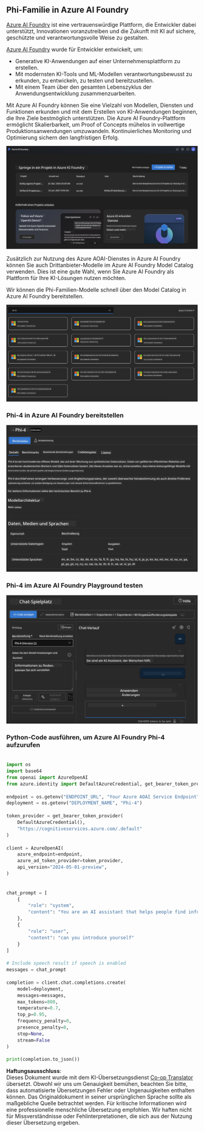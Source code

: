 <!--
CO_OP_TRANSLATOR_METADATA:
{
  "original_hash": "e0855ebac4b4d8a402c75ddc0c7588c5",
  "translation_date": "2025-03-27T06:23:11+00:00",
  "source_file": "md\\01.Introduction\\02\\03.AzureAIFoundry.md",
  "language_code": "de"
}
-->
## Phi-Familie in Azure AI Foundry

[Azure AI Foundry](https://ai.azure.com) ist eine vertrauenswürdige Plattform, die Entwickler dabei unterstützt, Innovationen voranzutreiben und die Zukunft mit KI auf sichere, geschützte und verantwortungsvolle Weise zu gestalten.

[Azure AI Foundry](https://ai.azure.com) wurde für Entwickler entwickelt, um:

- Generative KI-Anwendungen auf einer Unternehmensplattform zu erstellen.  
- Mit modernsten KI-Tools und ML-Modellen verantwortungsbewusst zu erkunden, zu entwickeln, zu testen und bereitzustellen.  
- Mit einem Team über den gesamten Lebenszyklus der Anwendungsentwicklung zusammenzuarbeiten.  

Mit Azure AI Foundry können Sie eine Vielzahl von Modellen, Diensten und Funktionen erkunden und mit dem Erstellen von KI-Anwendungen beginnen, die Ihre Ziele bestmöglich unterstützen. Die Azure AI Foundry-Plattform ermöglicht Skalierbarkeit, um Proof of Concepts mühelos in vollwertige Produktionsanwendungen umzuwandeln. Kontinuierliches Monitoring und Optimierung sichern den langfristigen Erfolg.

![portal](../../../../../translated_images/AIFoundryPorral.68f0acc7d5f47991d90f78fd199beb1123941bba27c39effe55ebfc1d07f114c.de.png)

Zusätzlich zur Nutzung des Azure AOAI-Dienstes in Azure AI Foundry können Sie auch Drittanbieter-Modelle im Azure AI Foundry Model Catalog verwenden. Dies ist eine gute Wahl, wenn Sie Azure AI Foundry als Plattform für Ihre KI-Lösungen nutzen möchten.

Wir können die Phi-Familien-Modelle schnell über den Model Catalog in Azure AI Foundry bereitstellen.

![ModelCatalog](../../../../../translated_images/AIFoundryModelCatalog.65aadf44c7a47e16a745104efa3ca2b49580c7be190f901a3da6d6533fc37b07.de.png)

### **Phi-4 in Azure AI Foundry bereitstellen**

![Phi4](../../../../../translated_images/AIFoundryPhi4.dd27d994739126af80d23e8ec9d3bfd7e6b518d3993aa729fdd4c26e1add8d35.de.png)

### **Phi-4 im Azure AI Foundry Playground testen**

![Playground](../../../../../translated_images/AIFoundryPlayground.11365174557f8eac71ce4d439d344dd767a1b04701e9ffe73642feefb099188d.de.png)

### **Python-Code ausführen, um Azure AI Foundry Phi-4 aufzurufen**

```python

import os  
import base64
from openai import AzureOpenAI  
from azure.identity import DefaultAzureCredential, get_bearer_token_provider  
        
endpoint = os.getenv("ENDPOINT_URL", "Your Azure AOAI Service Endpoint")  
deployment = os.getenv("DEPLOYMENT_NAME", "Phi-4")  
      
token_provider = get_bearer_token_provider(  
    DefaultAzureCredential(),  
    "https://cognitiveservices.azure.com/.default"  
)  
  
client = AzureOpenAI(  
    azure_endpoint=endpoint,  
    azure_ad_token_provider=token_provider,  
    api_version="2024-05-01-preview",  
)  
  

chat_prompt = [
    {
        "role": "system",
        "content": "You are an AI assistant that helps people find information."
    },
    {
        "role": "user",
        "content": "can you introduce yourself"
    }
] 
    
# Include speech result if speech is enabled  
messages = chat_prompt 

completion = client.chat.completions.create(  
    model=deployment,  
    messages=messages,
    max_tokens=800,  
    temperature=0.7,  
    top_p=0.95,  
    frequency_penalty=0,  
    presence_penalty=0,
    stop=None,  
    stream=False  
)  
  
print(completion.to_json())  

```

**Haftungsausschluss**:  
Dieses Dokument wurde mit dem KI-Übersetzungsdienst [Co-op Translator](https://github.com/Azure/co-op-translator) übersetzt. Obwohl wir uns um Genauigkeit bemühen, beachten Sie bitte, dass automatisierte Übersetzungen Fehler oder Ungenauigkeiten enthalten können. Das Originaldokument in seiner ursprünglichen Sprache sollte als maßgebliche Quelle betrachtet werden. Für kritische Informationen wird eine professionelle menschliche Übersetzung empfohlen. Wir haften nicht für Missverständnisse oder Fehlinterpretationen, die sich aus der Nutzung dieser Übersetzung ergeben.
